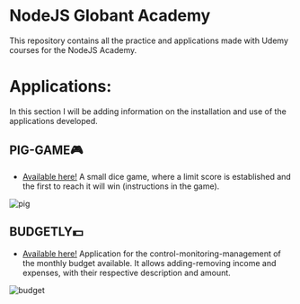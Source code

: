 # NodeJS Globant Academy

This repository contains all the practice and applications made with Udemy courses for the NodeJS Academy.

# Applications:

In this section I will be adding information on the installation and use of the applications developed.

## PIG-GAME🎮

* [Available here!](https://erickvicentin.github.io/pages/app/index.html) A small dice game, where a limit score is established and the first to reach it will win (instructions in the game).

![pig](https://user-images.githubusercontent.com/54728319/84109460-16a3b600-a9f9-11ea-825f-615971e3c17a.png)

## BUDGETLY💵
* [Available here!](https://erickvicentin.github.io/pages/app-2/index.html) Application for the control-monitoring-management of the monthly budget available. It allows adding-removing income and expenses, with their respective description and amount.

![budget](https://user-images.githubusercontent.com/54728319/84109496-2b804980-a9f9-11ea-9a52-1d877f3d02ac.png)
